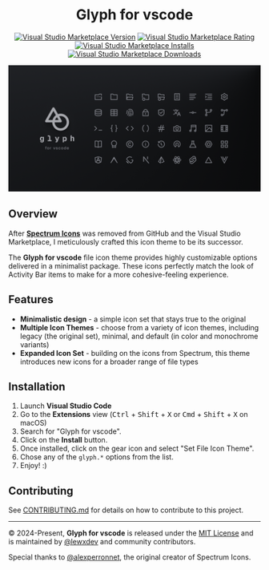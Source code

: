 <div align="center">

# Glyph for vscode

[![Visual Studio Marketplace Version](https://img.shields.io/visual-studio-marketplace/v/lewxdev.vscode-glyph?include_prereleases&style=flat-square&labelColor=1B1D23&color=007ACC)](https://marketplace.visualstudio.com/items?itemName=lewxdev.vscode-glyph&ssr=false#version-history)
[![Visual Studio Marketplace Rating](https://img.shields.io/visual-studio-marketplace/r/lewxdev.vscode-glyph?style=flat-square&labelColor=1B1D23&color=007ACC)](https://marketplace.visualstudio.com/items?itemName=lewxdev.vscode-glyph&ssr=false#review-details)
[![Visual Studio Marketplace Installs](https://img.shields.io/visual-studio-marketplace/i/lewxdev.vscode-glyph?style=flat-square&label=Installs&labelColor=1B1D23&color=007ACC)](https://marketplace.visualstudio.com/items?itemName=lewxdev.vscode-glyph)
[![Visual Studio Marketplace Downloads](https://img.shields.io/visual-studio-marketplace/d/lewxdev.vscode-glyph?style=flat-square&label=Downloads&labelColor=1B1D23&color=007ACC)](https://marketplace.visualstudio.com/items?itemName=lewxdev.vscode-glyph)

</div>

![Social preview](static/image/social-preview.png)

## Overview

After [**Spectrum Icons**](static/image/spectrum-legacy.png) was removed from
GitHub and the Visual Studio Marketplace, I meticulously crafted this icon theme
to be its successor.

The **Glyph for vscode** file icon theme provides highly customizable options
delivered in a minimalist package. These icons perfectly match the look of
Activity Bar items to make for a more cohesive-feeling experience.

## Features

- **Minimalistic design** - a simple icon set that stays true to the original
- **Multiple Icon Themes** - choose from a variety of icon themes, including
  legacy (the original set), minimal, and default (in color and monochrome
  variants)
- **Expanded Icon Set** - building on the icons from Spectrum, this theme
  introduces new icons for a broader range of file types

## Installation

<!-- TODO: Add alternative installation methods (e.g. vsix, cli, etc.) -->

1. Launch **Visual Studio Code**
1. Go to the **Extensions** view (<kbd>Ctrl</kbd> + <kbd>Shift</kbd> +
   <kbd>X</kbd> or <kbd>Cmd</kbd> + <kbd>Shift</kbd> + <kbd>X</kbd> on macOS)
1. Search for "Glyph for vscode".
1. Click on the **Install** button.
1. Once installed, click on the gear icon and select "Set File Icon Theme".
1. Chose any of the `glyph.*` options from the list.
1. Enjoy! :)

## Contributing

See [CONTRIBUTING.md](CONTRIBUTING.md) for details on how to contribute to this
project.

---

&copy; 2024-Present, **Glyph for vscode** is released under the
[MIT License](LICENSE.md) and is maintained by
[@lewxdev](https://github.com/lewxdev) and community contributors.

Special thanks to [@alexperronnet](https://github.com/alexperronnet), the
original creator of Spectrum Icons.
